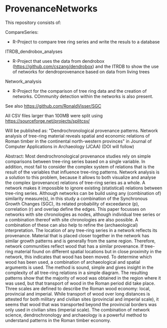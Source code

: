 # ProvenanceNetworks

This repository consists of:

CompareSeries:
- R-Project to compare tree ring series and write the resuls to a database

ITRDB_dendrobox_analyses
- R-Project that uses the data from dendrobox (https://github.com/cszang/dendrobox) and the ITRDB to show the use of networks for dendroprovenance based on data from living trees

Network_analysis
- R-Project for the comparison of tree ring data and the creation of networks. COmmunity detection within the networks is also present.


See also https://github.com/RonaldVisser/SGC

All CSV files larger than 100MB were split using https://sourceforge.net/projects/splitcsv/

Will be published as: "Dendrochronological provenance patterns. Network analysis of tree-ring material reveals spatial and economic relations of Roman timber in the continental north-western provinces" in Journal of Computer Applications in Archaeology (JCAA) (DOI will follow)

Abstract:
Most dendrochronological provenance studies rely on simple comparisons between tree-ring series based on a single variable. In addition, most fail to consider the complex system of relations that is the result of the variables that influence tree-ring patterns. Network analysis is a solution to this problem, because it allows to both visualize and analyse the complex (provenance) relations of tree-ring series as a whole. A network makes it impossible to ignore existing (statistical) relations between tree-ring series. Although networks can be build using any (combination of) similarity measure(s), in this study a combination of the Synchronous Growth Changes (SGC), its related probability of exceedance (p), correlation (r) and overlap define the edges. This paper focusses on networks with site chronologies as nodes, although individual tree series or a combination thereof with site chronologies are also possible. A combination of these can also help to refine the (archaeological) interpretation. The location of any tree-ring series in a network reflects its provenance. Material that is placed closer together in the network has similar growth patterns and is generally from the same region. Therefore, network communities reflect wood that has a similar provenance. If tree-ring material found on different spatial locations but in close proximity in the network, this indicates that wood has been moved. To determine which wood has been used, a combination of archaeological and spatial arguments is used.  The method is sound, simple and gives insight in the complexity of all tree-ring relations in a simple diagram. The resulting patterns show that the majority of wood was obtained in the region where it was used, but that transport of wood in the Roman period did take place. Three scales are defined to describe the Roman wood economy: local, provincial and imperial. While transport of wood over long distances is attested for both military and civilian sites (provincial and imperial scale), it seems that wood that was transported beyond the provincial borders was only used in civilian sites (imperial scale). The combination of network science, dendrochronology and archaeology is a powerful method to understand patterns in the Roman timber economy.


